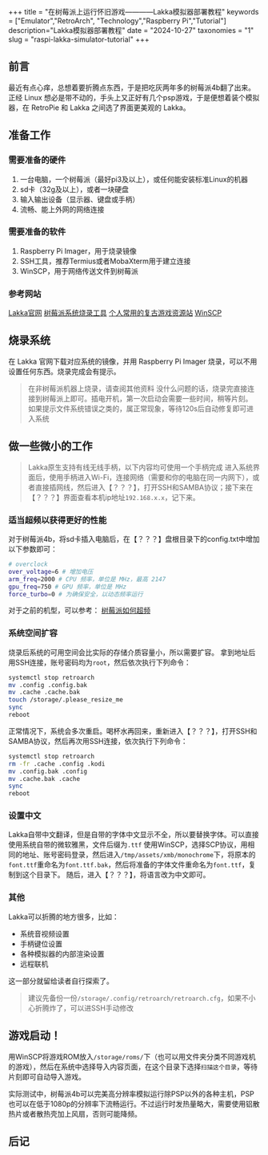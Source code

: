 +++
title = "在树莓派上运行怀旧游戏————Lakka模拟器部署教程"
keywords = ["Emulator","RetroArch", "Technology","Raspberry Pi","Tutorial"]
description="Lakka模拟器部署教程"
date = "2024-10-27"
taxonomies = "1"
slug = "raspi-lakka-simulator-tutorial"
+++

## 前言

最近有点心痒，总想着要折腾点东西，于是把吃灰两年多的树莓派4b翻了出来。正经 Linux 想必是带不动的，手头上又正好有几个psp游戏，于是便想着装个模拟器，在 RetroPie 和 Lakka 之间选了界面更美观的 Lakka。

## 准备工作

### 需要准备的硬件
1. 一台电脑，一个树莓派（最好pi3及以上），或任何能安装标准Linux的机器
2. sd卡（32g及以上），或者一块硬盘
3. 输入输出设备（显示器、键盘或手柄）
4. 流畅、能上外网的网络连接

### 需要准备的软件
1. Raspberry Pi Imager，用于烧录镜像
2. SSH工具，推荐Termius或者MobaXterm用于建立连接
3. WinSCP，用于网络传送文件到树莓派

### 参考网站
[Lakka官网](https://www.lakka.tv/get/)
[树莓派系统烧录工具](https://www.raspberrypi.com/software/)
[个人常用的复古游戏资源站](https://www.oldemu.com/)
[WinSCP](https://winscp.net/eng/docs/lang:chs)

## 烧录系统

在 Lakka 官网下载对应系统的镜像，并用 Raspberry Pi Imager 烧录，可以不用设置任何东西。烧录完成会有提示。
> 在非树莓派机器上烧录，请查阅其他资料
没什么问题的话，烧录完直接连接到树莓派上即可。插电开机，第一次启动会需要一些时间，稍等片刻。
> 如果提示文件系统错误之类的，属正常现象，等待120s后自动修复即可进入系统

## 做一些微小的工作

> Lakka原生支持有线无线手柄，以下内容均可使用一个手柄完成
进入系统界面后，使用手柄进入Wi-Fi，连接网络（需要和你的电脑在同一内网下），或者直接插网线，然后进入【？？？】，打开SSH和SAMBA协议；接下来在【？？？】界面查看本机ip地址`192.168.x.x`，记下来。

### 适当超频以获得更好的性能

对于树莓派4b，将sd卡插入电脑后，在【？？？】盘根目录下的config.txt中增加以下参数即可：

```bash
# overclock
over_voltage=6 # 增加电压
arm_freq=2000 # CPU 频率，单位是 MHz，最高 2147
gpu_freq=750 # GPU 频率，单位是 MHz
force_turbo=0 # 为确保安全，以动态频率运行
```

对于之前的机型，可以参考：
[树莓派如何超频](https://www.labno3.com/2021/01/08/how-to-overclock-the-raspberry-pi/)

### 系统空间扩容

烧录后系统的可用空间会比实际的存储介质容量小，所以需要扩容。
拿到地址后用SSH连接，账号密码均为`root`，然后依次执行下列命令：

```bash
systemctl stop retroarch
mv .config .config.bak
mv .cache .cache.bak
touch /storage/.please_resize_me
sync
reboot
```

正常情况下，系统会多次重启。喝杯水再回来，重新进入【？？？】，打开SSH和SAMBA协议，然后再次用SSH连接，依次执行下列命令：

```bash
systemctl stop retroarch
rm -fr .cache .config .kodi
mv .config.bak .config
mv .cache.bak .cache
sync
reboot
```

### 设置中文

Lakka自带中文翻译，但是自带的字体中文显示不全，所以要替换字体。可以直接使用系统自带的微软雅黑，文件后缀为`.ttf`
使用WinSCP，选择SCP协议，用相同的地址、账号密码登录，然后进入`/tmp/assets/xmb/monochrome`下，将原本的`font.ttf`重命名为`font.ttf.bak`，然后将准备的字体文件重命名为`font.ttf`，复制到这个目录下。
随后，进入【？？？】，将语言改为中文即可。

### 其他

Lakka可以折腾的地方很多，比如：

- 系统音视频设置
- 手柄键位设置
- 各种模拟器的内部渲染设置
- 远程联机

这一部分就留给读者自行探索了。
> 建议先备份一份`/storage/.config/retroarch/retroarch.cfg`，如果不小心折腾炸了，可以进SSH手动修改

## 游戏启动！

用WinSCP将游戏ROM放入`/storage/roms/`下（也可以用文件夹分类不同游戏机的游戏），然后在系统中选择导入内容页面，在这个目录下选择`扫描这个目录`，等待片刻即可自动导入游戏。

实际测试中，树莓派4b可以完美高分辨率模拟运行除PSP以外的各种主机，PSP也可以在低于1080p的分辨率下流畅运行。不过运行时发热量略大，需要使用铝散热片或者散热壳加上风扇，否则可能降频。

## 后记